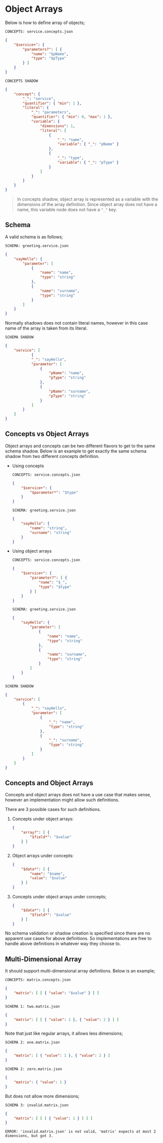 # Object Arrays

Below is how to define array of objects;

`CONCEPTS: service.concepts.json`

```json
{
    "$service+": {
        "parameters?": [ {
            "name": "$pName",
            "type": "$pType"
        } ]
    }
}
```

`CONCEPTS SHADOW`

```json
{
    "concept": {
        "_": "service",
        "quantifier": { "min": 1 },
        "literal": {
            "_": "parameters",
            "quantifier": { "min": 0, "max": 1 },
            "variable": {
                "dimensions": 1,
                "literal": [
                    {
                        "_": "name",
                        "variable": { "_": "pName" }
                    },
                    {
                        "_": "type",
                        "variable": { "_": "pType" }
                    }
                ]
            }
        }
    }
}
```

> In concepts shadow, object array is represented as a variable with the
> dimensions of the array definition. Since object array does not have a name,
> this variable node does not have a `"_"` key.

## Schema

A valid schema is as follows;

`SCHEMA: greeting.service.json`

```json
{
    "sayHello": {
        "parameter": [
            {
                "name": "name",
                "type": "string"
            },
            {
                "name": "surname",
                "type": "string"
            }
        ]
    }
}
```

Normally shadows does not contain literal names, however in this case name of
the array is taken from its literal.

`SCHEMA SHADOW`

```json
{
    "service": [
            {
            "_": "sayHello",
            "parameter": [ 
                {
                    "pName": "name",
                    "pType": "string"
                },
                {
                    "pName": "surname",
                    "pType": "string"
                }
            ]
        }
    ]
}
```

## Concepts vs Object Arrays

Object arrays and concepts can be two different flavors to get to the same
schema shadow. Below is an example to get exactly the same schema shadow from
two different concepts definition.

- Using concepts

    `CONCEPTS: service.concepts.json`

    ```json
    {
        "$service+": {
            "$parameter*": "$type"
        }
    } 
    ```

    `SCHEMA: greeting.service.json`

    ```json
    {
        "sayHello": {
            "name": "string",
            "surname": "string"
        }
    }
    ```

- Using object arrays

    `CONCEPTS: service.concepts.json`

    ```json
    {
        "$service+": {
            "parameter?": [ {
                "name": "$_",
                "type": "$type"
            } ]
        }
    } 
    ```

    `SCHEMA: greeting.service.json`

    ```json
    {
        "sayHello": {
            "parameter": [
                {
                    "name": "name",
                    "type": "string"
                },
                {
                    "name": "surname",
                    "type": "string"
                }
            ]
        }
    }
    ```

`SCHEMA SHADOW`

```json
{
    "service": [
        {
            "_": "sayHello",
            "parameter": [
                {
                    "_": "name",
                    "type": "string"
                },
                {
                    "_": "surname",
                    "type": "string"
                }
            ]
        }
    ]
}
```

## Concepts and Object Arrays

Concepts and object arrays does not have a use case that makes sense, however an
implementation might allow such definitions.

There are 3 possible cases for such definitions.

1. Concepts under object arrays:

    ```json
    {
        "array?": [ {
            "$field*": "$value"
        } ]
    }
    ```

2. Object arrays under concepts:

    ```json
    {
        "$data*": [ {
            "name": "$name",
            "value": "$value"
        } ]
    }
    ```

3. Concepts under object arrays under concepts;

    ```json
    {
        "$data*": [ {
            "$field*": "$value"
        } ]
    }

No schema validation or shadow creation is specified since there are no apparent
use cases for above definitions. So implementations are free to handle above
definitions in whatever way they choose to.

## Multi-Dimensional Array

It should support multi-dimensional array definitions. Below is an example;

`CONCEPTS: matrix.concepts.json`

```json
{
    "matrix": [ [ { "value": "$value" } ] ]
}
```

`SCHEMA 1: two.matrix.json`

```json
{
    "matrix": [ [ { "value": 1 }, { "value": 2 } ] ]
}
```

Note that just like regular arrays, it allows less dimensions;

`SCHEMA 2: one.matrix.json`

```json
{
    "matrix": [ { "value": 1 }, { "value": 2 } ]
}
```

`SCHEMA 2: zero.matrix.json`

```json
{
    "matrix": { "value": 1 }
}
```

But does not allow more dimensions;

`SCHEMA 3: invalid.matrix.json`

```json
{
    "matrix": [ [ [ { "value": 1 } ] ] ]
}
```

`ERROR: 'invalid.matrix.json' is not valid, 'matrix' expects at most 2
dimensions, but got 3.`
